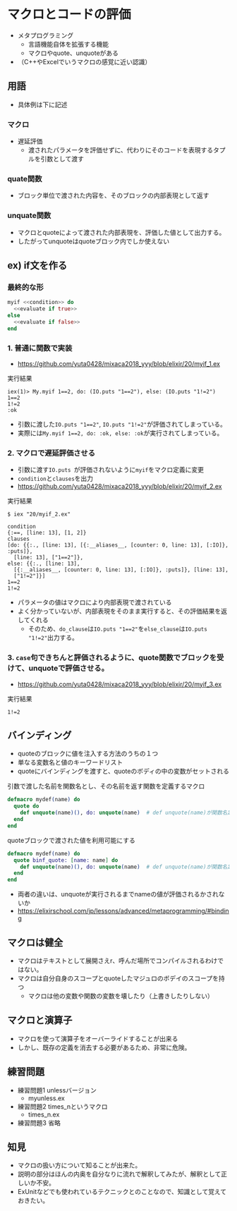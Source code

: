 # マクロとコードの評価

* メタプログラミング
  * 言語機能自体を拡張する機能
  * マクロやquote、unquoteがある
* （C++やExcelでいうマクロの感覚に近い認識）

## 用語
* 具体例は下に記述

### マクロ
* 遅延評価
  * 渡されたパラメータを評価せずに、代わりにそのコードを表現するタプルを引数として渡す

### quate関数
* ブロック単位で渡された内容を、そのブロックの内部表現として返す

### unquate関数
* マクロとquoteによって渡された内部表現を、評価した値として出力する。
* したがってunquoteはquoteブロック内でしか使えない

## ex) if文を作る
### 最終的な形
```ex
myif <<condition>> do
  <<evaluate if true>>
else
  <<evaluate if false>>
end
```

### 1. 普通に関数で実装
* https://github.com/yuta0428/mixaca2018_yyy/blob/elixir/20/myif_1.ex

実行結果
```
iex(1)> My.myif 1==2, do: (IO.puts "1==2"), else: (IO.puts "1!=2")
1==2
1!=2
:ok
```

* 引数に渡した`IO.puts "1==2"`, `IO.puts "1!=2"`が評価されてしまっている。
* 実際には`My.myif 1==2, do: :ok, else: :ok`が実行されてしまっている。

### 2. マクロで遅延評価させる
* 引数に渡す`IO.puts `が評価されないように`myif`をマクロ定義に変更
* `condition`と`clauses`を出力
* https://github.com/yuta0428/mixaca2018_yyy/blob/elixir/20/myif_2.ex

実行結果
```
$ iex "20/myif_2.ex"

condition
{:==, [line: 13], [1, 2]}
clauses
[do: {{:., [line: 13], [{:__aliases__, [counter: 0, line: 13], [:IO]}, :puts]},
  [line: 13], ["1==2"]},
else: {{:., [line: 13],
  [{:__aliases__, [counter: 0, line: 13], [:IO]}, :puts]}, [line: 13],
  ["1!=2"]}]
1==2
1!=2
```

* パラメータの値はマクロにより内部表現で渡されている
* よく分かっていないが、内部表現をそのまま実行すると、その評価結果を返してくれる
  * そのため、`do_clause`は`IO.puts "1==2"`を`else_clause`は`IO.puts "1!=2"`出力する。

### 3. `case`句できちんと評価されるように、quote関数でブロックを受けて、unquoteで評価させる。
* https://github.com/yuta0428/mixaca2018_yyy/blob/elixir/20/myif_3.ex

実行結果
```
1!=2
```

## バインディング
* quoteのブロックに値を注入する方法のうちの１つ
* 単なる変数名と値のキーワードリスト
* quoteにバインディングを渡すと、quoteのボディの中の変数がセットされる

引数で渡した名前を関数名とし、その名前を返す関数を定義するマクロ
```ex 
defmacro mydef(name) do
  quote do
    def unquote(name)(), do: unquote(name)  # def unquote(name)が関数名定義
  end
end
```

quoteブロックで渡された値を利用可能にする
```ex
defmacro mydef(name) do
  quote binf_quote: [name: name] do
    def unquote(name)(), do: unquote(name)  # def unquote(name)が関数名定義
  end
end
```

* 両者の違いは、unquoteが実行されるまでnameの値が評価されるかされないか
* https://elixirschool.com/jp/lessons/advanced/metaprogramming/#binding


## マクロは健全
* マクロはテキストとして展開さえr、呼んだ場所でコンパイルされるわけではない。
* マクロは自分自身のスコープとquoteしたマジュロのボデイのスコープを持つ
  * マクロは他の変数や関数の変数を壊したり（上書きしたりしない）

## マクロと演算子
* マクロを使って演算子をオーバーライドすることが出来る
* しかし、既存の定義を消去する必要があるため、非常に危険。

## 練習問題
* 練習問題1 unlessバージョン
  * myunless.ex
* 練習問題2  times_nというマクロ
  * times_n.ex
* 練習問題3 省略

## 知見
* マクロの扱い方について知ることが出来た。
* 説明の部分はほんの内奥を自分なりに流れで解釈してみたが、解釈として正しいか不安。
* ExUnitなどでも使われているテクニックとのことなので、知識として覚えておきたい。
